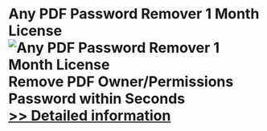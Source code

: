 # Any PDF Password Remover 1 Month License<br />![Any PDF Password Remover 1 Month License](https://mycommerce.akamaized.net/api/pimages/P300995988/BIG/300995988.PNG)<br />Remove PDF Owner/Permissions Password within Seconds<br />[>> Detailed information](https://secure.shareit.com/shareit/product.html?productid=300995988&affiliateid=200057808)